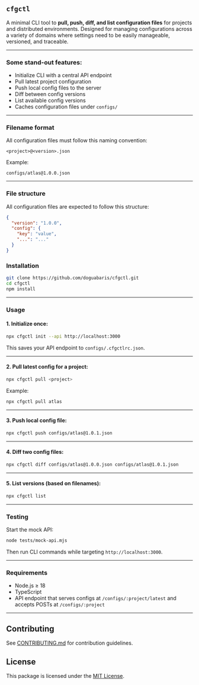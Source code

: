 ## `cfgctl`

A minimal CLI tool to **pull, push, diff, and list configuration files** for projects and distributed environments. Designed for managing configurations across a variety of domains where settings need to be easily manageable, versioned, and traceable.

---

### Some stand-out features:

- Initialize CLI with a central API endpoint
- Pull latest project configuration
- Push local config files to the server
- Diff between config versions
- List available config versions
- Caches configuration files under `configs/`

---

### Filename format

All configuration files must follow this naming convention:

```
<project>@<version>.json
```

Example:

```
configs/atlas@1.0.0.json
```

---

### File structure

All configuration files are expected to follow this structure:

```json
{
  "version": "1.0.0",
  "config": {
    "key": "value",
    "...": "..."
  }
}
```

### Installation

```bash
git clone https://github.com/doguabaris/cfgctl.git
cd cfgctl
npm install
```

---

### Usage

#### 1. Initialize once:

```bash
npx cfgctl init --api http://localhost:3000
```

This saves your API endpoint to `configs/.cfgctlrc.json`.

---

#### 2. Pull latest config for a project:

```bash
npx cfgctl pull <project>
```

Example:

```bash
npx cfgctl pull atlas
```
---

#### 3. Push local config file:

```bash
npx cfgctl push configs/atlas@1.0.1.json
```

---

#### 4. Diff two config files:

```bash
npx cfgctl diff configs/atlas@1.0.0.json configs/atlas@1.0.1.json
```

---

#### 5. List versions (based on filenames):

```bash
npx cfgctl list
```

---

### Testing

Start the mock API:

```bash
node tests/mock-api.mjs
```

Then run CLI commands while targeting `http://localhost:3000`.

---

### Requirements

- Node.js ≥ 18
- TypeScript
- API endpoint that serves configs at `/configs/:project/latest` and accepts POSTs at `/configs/:project`

---

## Contributing

See [CONTRIBUTING.md](CONTRIBUTING.md) for contribution guidelines.

## License

This package is licensed under the [MIT License](LICENSE).



